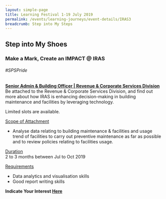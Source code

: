 ```yaml
---
layout: simple-page
title: Learning Festival 1-19 July 2019
permalink: /events/learning-journeys/event-details/IRAS3
breadcrumb: Step into My Steps
---
```


## Step into My Shoes 
### Make a Mark, Create an IMPACT @ IRAS 

###### _#SPSPride_

<u><b>Senior Admin & Building Officer | Revenue & Corporate Services Division</b></u><br>
Be attached to the Revenue & Corporate Services Division, and find out more about how IRAS is enhancing decision-making in building maintenance and facilities by leveraging technology.

Limited slots are available. 

<u>Scope of Attachment</u><br>
 * Analyse data relating to building maintenance & facilities and usage trend of facilities to carry out preventive maintenance as far as possible and to review policies relating to facilities usage.

<u>Duration</u><br>
2 to 3 months between Jul to Oct 2019

<u>Requirements</u><br>
 * Data analytics and visualisation skills
 * Good report writing skills

**Indicate Your Interest [Here](https://www.eventbrite.sg/e/step-into-my-shoes-iras-short-term-attachment-opportunity-with-the-revenue-corporate-services-registration-62029916149)**
